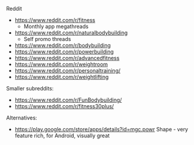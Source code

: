 Reddit

- https://www.reddit.com/r/fitness
  - Monthly app megathreads
- https://www.reddit.com/r/naturalbodybuilding
  - Self promo threads
- https://www.reddit.com/r/bodybuilding
- https://www.reddit.com/r/powerbuilding
- https://www.reddit.com/r/advancedfitness
- https://www.reddit.com/r/weightroom
- https://www.reddit.com/r/personaltraining/
- https://www.reddit.com/r/weightlifting

Smaller subreddits:

- https://www.reddit.com/r/FunBodybuilding/
- https://www.reddit.com/r/fitness30plus/

Alternatives:

- https://play.google.com/store/apps/details?id=mgc.powr
  Shape - very feature rich, for Android, visually great
